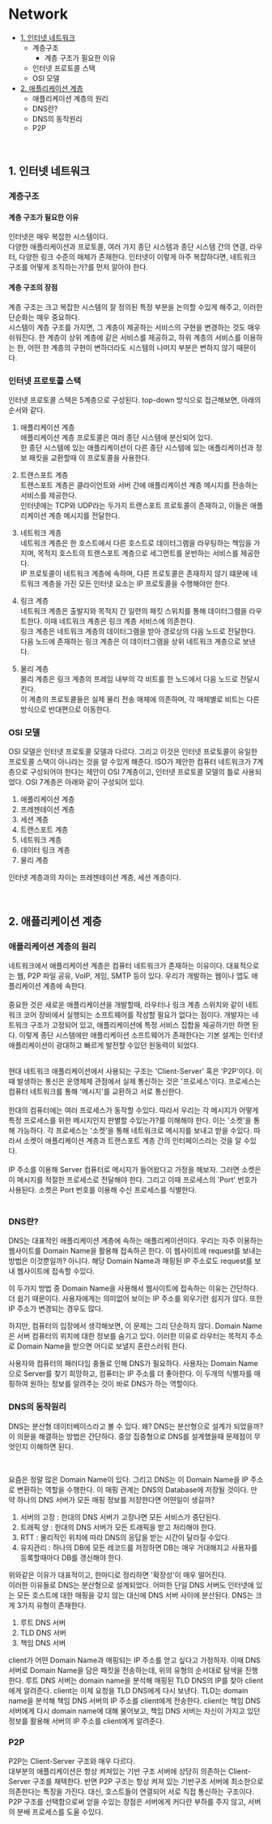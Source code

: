 # Network

  - [1. 인터넷 네트워크](#1-인터넷-네트워크)
    - 계층구조
      - 계층 구조가 필요한 이유
    - 인터넷 프로토콜 스택
    - OSI 모델
  - [2. 애플리케이션 계층](#2-애플리케이션-계층)
    - 애플리케이션 계층의 원리
    - DNS란?
    - DNS의 동작원리
    - P2P


</br>

## 1. 인터넷 네트워크
### 계층구조 
#### 계층 구조가 필요한 이유
인터넷은 매우 복잡한 시스템이다.  
다양한 애플리케이션과 프로토콜, 여러 가지 종단 시스템과 종단 시스템 간의 연결, 라우터, 다양한 링크 수준의 매체가 존재한다. 인터넷이 이렇게 아주 복잡하다면, 네트워크 구조를 어떻게 조직하는가?를 먼저 알아야 한다.  
#### 계층 구조의 장점
계층 구조는 크고 복잡한 시스템의 잘 정의된 특정 부분을 논의할 수있게 해주고, 이러한 단순화는 매우 중요하다.  
시스템이 계층 구조를 가지면, 그 계층이 제공하는 서비스의 구현을 변경하는 것도 매우 쉬워진다. 한 계층이 상위 계층에 같은 서비스를 제공하고, 하위 계층의 서비스를 이용하는 한, 어떤 한 계층의 구현이 변하더라도 시스템의 나머지 부분은 변하지 않기 때문이다. 

### 인터넷 프로토콜 스택
인터넷 프로토콜 스택은 5계층으로 구성된다. top-down 방식으로 접근해보면, 아래의 순서와 같다.
1. 애플리케이션 계층  
  애플리케이션 계층 프로토콜은 여러 종단 시스템에 분산되어 있다.  
  한 종단 시스템에 있는 애플리케이션이 다른 종단 시스템에 있는 애플리케이션과 정보 패킷을 교환할때 이 프로토콜을 사용한다.  

2. 트랜스포트 계층  
  트랜스포트 계층은 클라이언트와 서버 간에 애플리케이션 계층 메시지를 전송하는 서비스를 제공한다.  
  인터넷에는 TCP와 UDP라는 두가지 트랜스포트 프로토콜이 존재하고, 이들은 애플리케이션 계층 메시지를 전달한다.  

3. 네트워크 계층  
  네트워크 계층은 한 호스트에서 다른 호스트로 데이터그램을 라우팅하는 책임을 가지며, 목적지 호스트의 트랜스포트 계층으로 세그먼트를 운반하는 서비스를 제공한다.  
  IP 프로토콜이 네트워크 계층에 속하며, 다른 프로토콜은 존재하지 않기 떄문에 네트워크 계층을 가진 모든 인터넷 요소는 IP 프로토콜을 수행해야만 한다.  

4. 링크 계층  
  네트워크 계층은 출발지와 목적지 간 일련의 패킷 스위치를 통해 데이터그램을 라우트한다. 이때 네트워크 계층은 링크 계층 서비스에 의존한다.  
  링크 계층은 네트워크 계층의 데이터그램을 받아 경로상의 다음 노드로 전달한다. 다음 노드에 존재하는 링크 계층은 이 데이터그램을 상위 네트워크 계층으로 보낸다.

5. 물리 계층  
  물리 계층은 링크 계층의 프레임 내부의 각 비트를 한 노드에서 다음 노드로 전달시킨다.  
  이 계층의 프로토콜들은 실제 물리 전송 매체에 의존하며, 각 매체별로 비트는 다른 방식으로 반대편으로 이동한다.

### OSI 모델
OSI 모델은 인터넷 프로토콜 모델과 다르다. 그리고 이것은 인터넷 프로토콜이 유일한 프로토콜 스택이 아니라는 것을 알 수있게 해준다. ISO가 제안한 컴퓨터 네트워크가 7계층으로 구성되어야 한다는 제안이 OSI 7계층이고, 인터넷 프로토콜 모델의 틀로 사용되었다. OSI 7계층은 아래와 같이 구성되어 있다.
1. 애플리케이션 계층 
2. 프레젠테이션 계층 
3. 세션 계층 
4. 트랜스포트 계층 
5. 네트워크 계층 
6. 데이터 링크 계층
7. 물리 계층

인터넷 계층과의 차이는 프레젠테이션 계층, 세션 계층이다.  

<br>

## 2. 애플리케이션 계층
### 애플리케이션 계층의 원리
네트워크에서 애플리케이션 계층은 컴퓨터 네트워크가 존재하는 이유이다. 
대표적으로는 웹, P2P 파일 공유, VoIP, 게임, SMTP 등이 있다. 우리가 개발하는 웹이나 앱도 애플리케이션 계층에 속한다.  
<br>
중요한 것은 새로운 애플리케이션을 개발할때, 라우터나 링크 계층 스위치와 같이 네트워크 코어 장비에서 실행되는 소프트웨어를 작성할 필요가 없다는 점이다. 개발자는 네트워크 구조가 고정되어 있고, 애플리케이션에 특정 서비스 집합을 제공하기만 하면 된다. 이렇게 종단 시스템에만 애플리케이션 소프트웨어가 존재한다는 기본 설계는 인터넷 애플리케이션이 광대하고 빠르게 발전할 수있던 원동력이 되었다.

<br>
현대 네트워크 애플리케이션에서 사용되는 구조는 'Client-Server' 혹은 'P2P'이다. 이때 발생하는 통신은 운영체제 관점에서 실제 통신하는 것은 '프로세스'이다. 프로세스는 컴퓨터 네트워크를 통해 '메시지'를 교환하고 서로 통신한다.  
  
<br>
<br>
한대의 컴퓨터에는 여러 프로세스가 동작할 수있다. 따라서 우리는 각 메시지가 어떻게 특정 프로세스를 위한 메시지인지 판별할 수있는가?를 이해해야 한다. 
이는 '소켓'을 통해 가능하다. 각 프로세스는 '소켓'을 통해 네트워크로 메시지를 보내고 받을 수있다. 따라서 소켓이 애플리케이션 계층과 트랜스포트 계층 간의 인터페이스라는 것을 알 수있다.     
<br>
<br>
IP 주소를 이용해 Server 컴퓨터로 메시지가 들어왔다고 가정을 해보자. 그러면 소켓은 이 메시지를 적절한 프로세스로 전달해야 한다. 그리고 이때 프로세스의 'Port' 번호가 사용된다. 소켓은 Port 번호를 이용해 수신 프로세스를 식별한다. 

<br>
<br>

### DNS란?
DNS는 대표적인 애플리케이션 계층에 속하는 애플리케이션이다. 우리는 자주 이용하는 웹사이트를 Domain Name을 활용해 접속하곤 한다. 이 웹사이트에 request를 보내는 방법은 이것뿐일까? 아니다. 해당 Domain Name과 매핑된 IP 주소로도 request를 보내 웹사이트에 접속할 수있다.

이 두가지 방법 중 Domain Name을 사용해서 웹사이트에 접속하는 이유는 간단하다. 더 쉽기 때문이다. 사용자에게는 의미없어 보이는 IP 주소를 외우기란 쉽지가 않다. 또한 IP 주소가 변경되는 경우도 많다.  

하지만, 컴퓨터의 입장에서 생각해보면, 이 문제는 그리 단순하지 않다. Domain Name은 서버 컴퓨터의 위치에 대한 정보를 숨기고 있다. 이러한 이유로 라우터는 목적지 주소로 Domain Name을 받으면 어디로 보낼지 혼란스러워 한다. 

사용자와 컴퓨터의 패러다임 충돌로 인해 DNS가 필요하다. 사용자는 Domain Name으로 Server를 찾기 희망하고, 컴퓨터는 IP 주소를 더 좋아한다. 이 두개의 식별자를 매핑하여 원하는 정보를 알려주는 것이 바로 DNS가 하는 역할이다. 

### DNS의 동작원리
DNS는 분산형 데이터베이스라고 볼 수 있다. 왜? DNS는 분산형으로 설계가 되었을까? 이 의문을 해결하는 방법은 간단하다. 중앙 집중형으로 DNS를 설계했을때 문제점이 무엇인지 이해하면 된다. 

<br> 

요즘은 정말 많은 Domain Name이 있다. 그리고 DNS는 이 Domain Name을 IP 주소로 변환하는 역할을 수행한다. 이 매핑 관계는 DNS의 Database에 저장될 것이다. 만약 하나의 DNS 서버가 모든 매핑 정보를 저장한다면 어떤일이 생길까?   

1. 서버의 고장 : 한대의 DNS 서버가 고장나면 모든 서비스가 중단된다.
2. 트래픽 양 : 한대의 DNS 서버가 모든 트래픽을 받고 처리해야 한다.
3. RTT : 물리적인 위치에 따라 DNS의 응답을 받는 시간이 달라질 수있다.
4. 유지관리 : 하나의 DB에 모든 레코드를 저장하면 DB는 매우 거대해지고 사용자를 등록할때마다 DB를 갱신해야 한다. 

위와같은 이유가 대표적이고, 한마디로 정리하면 '확장성'이 매우 떨어진다.
<br>
이러한 이유들로 DNS는 분산형으로 설계되었다. 어떠한 단일 DNS 서버도 인터넷에 있는 모든 호스트에 대한 매핑을 갖지 않는 대신에 DNS 서버 사이에 분산된다. DNS는 크게 3가지 유형이 존재한다.
<br>
1. 루트 DNS 서버
2. TLD DNS 서버
3. 책임 DNS 서버

client가 어떤 Domain Name과 매핑되는 IP 주소를 얻고 싶다고 가정하자. 이때 DNS 서버로 Domain Name을 담은 패킷을 전송하는데, 위의 유형의 순서대로 탐색을 진행한다. 루트 DNS 서버는 domain name을 분석해 매핑된 TLD DNS의 IP를 찾아 client에게 알려준다. client는 이제 요청을 TLD DNS에게 다시 보낸다. TLD는 domain name을 분석해 책임 DNS 서버의 IP 주소를 client에게 전송한다. client는 책임 DNS 서버에게 다시 domain name에 대해 물어보고, 책임 DNS 서버는 자신이 가지고 있던 정보를 활용해 서버의 IP 주소를 client에게 알려준다.

### P2P
P2P는 Client-Server 구조와 매우 다르다. 
<br>
대부분의 애플리케이션은 항상 켜져있는 기반 구조 서버에 상당히 의존하는 Client-Server 구조를 채택한다. 반면 P2P 구조는 항상 켜져 있는 기반구조 서버에 최소한으로 의존한다는 특징을 가진다. 대신, 호스트들이 연결되어 서로 직접 통신하는 구조이다.  
P2P 구조를 선택함으로써 얻을 수있는 장점은 서버에게 커다란 부하를 주지 않고, 서버의 분배 프로세스를 도울 수있다.
